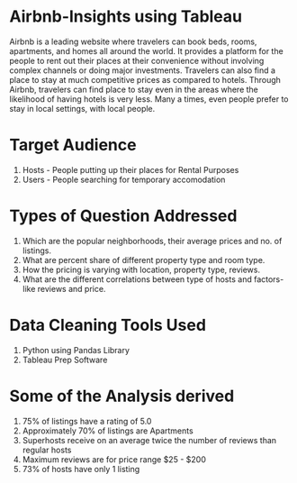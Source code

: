# Airbnb-Insights using Tableau
Airbnb is a leading website where travelers can book beds, rooms, apartments, and homes all around the world. It provides a platform for the people to rent out their places at their convenience without involving complex channels or doing major investments. Travelers can also find a place to stay at much competitive prices as compared to hotels. Through Airbnb, travelers can find place to stay even in the areas where the likelihood of having hotels is very less. Many a times, even people prefer to stay in local settings, with local people.

# Target Audience
1. Hosts - People putting up their places for Rental Purposes
2. Users - People searching for temporary accomodation

# Types of Question Addressed
1. Which are the popular neighborhoods, their average prices and no. of listings.
2. What are percent share of different property type and room type.
3. How the pricing is varying with location, property type, reviews. 
4. What are the different correlations between type of hosts and factors- like reviews and price.

# Data Cleaning Tools Used
1. Python using Pandas Library
2. Tableau Prep Software

# Some of the Analysis derived
1. 75% of listings have a rating of 5.0
2. Approximately 70% of listings are Apartments
3. Superhosts receive on an average twice the number of reviews than regular hosts
4. Maximum reviews are for price range $25 - $200
5. 73% of hosts have only 1 listing
